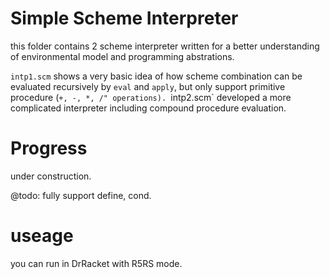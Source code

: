 # Simple Scheme Interpreter

this folder contains 2 scheme interpreter written for a better understanding of environmental model and programming abstrations. 

`intp1.scm` shows a very basic idea of how scheme combination can be evaluated recursively by `eval` and `apply`, but only support primitive procedure (`+, -, *, /" operations). `intp2.scm` developed a more complicated interpreter including compound procedure evaluation.

# Progress

under construction. 

@todo: fully support define, cond.

# useage

you can run in DrRacket with R5RS mode.